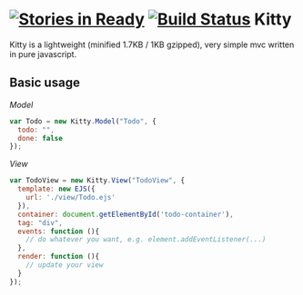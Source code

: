 [![Stories in Ready](https://badge.waffle.io/msn0/kitty.png?label=ready&title=Ready)](https://waffle.io/msn0/kitty)
[![Build Status](https://secure.travis-ci.org/msn0/kitty.png?branch=master)](http://travis-ci.org/msn0/kitty)
Kitty
=====

Kitty is a lightweight (minified 1.7KB / 1KB gzipped), very simple mvc written in pure javascript.

Basic usage
-----------

*Model*

```js
var Todo = new Kitty.Model("Todo", {
  todo: "",
  done: false
});
```

*View*

```js
var TodoView = new Kitty.View("TodoView", {
  template: new EJS({
    url: './view/Todo.ejs'
  }),
  container: document.getElementById('todo-container'),
  tag: "div",
  events: function (){
    // do whatever you want, e.g. element.addEventListener(...)
  },
  render: function (){
    // update your view
  }
});
```
